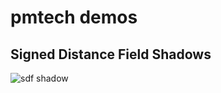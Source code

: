 # pmtech demos

## Signed Distance Field Shadows

![sdf shadow](https://polymonster.github.io/assets/gifs/sdf-shadow.gif)



